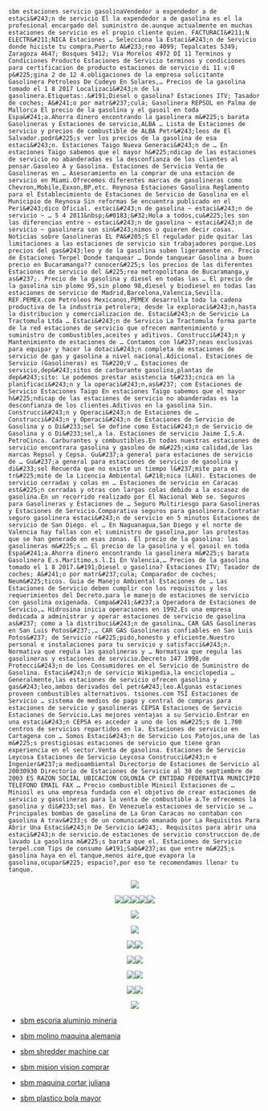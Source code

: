 
```
sbm estaciones servicio gasolinaVendedor a expendedor a de estaci&#243;n de servicio El la expendedor a de gasolina es el la profesional encargado del suministro de.aunque actualmente en muchas estaciones de servicio es el propio cliente quien. FACTURACI&#211;N ELECTR&#211;NICA Estaciones … Selecciona la Estaci&#243;n de Servicio donde hiciste tu compra.Puerto A&#233;reo 4099; Tepalcates 5349; Zaragoza 4647; Bosques 5412; Via Morelos 4972 DI 11 Terminos y Condiciones Producto Estaciones de Servicio terminos y condiciones para certificacion de producto estaciones de servicio di 11 v:0 p&#225;gina 2 de 12 4.obligaciones de la empresa solicitante Gasolinera Petroleos De Cudeyo En Solares,… Precios de la gasolina tomado el 1 8 2017 Localizaci&#243;n de la gasolinera.Etiquetas:.&#191;Diesel o gasolina? Estaciones ITV; Tasador de coches; A&#241;o por matr&#237;cula; Gasolinera REPSOL en Palma de Mallorca El precio de la gasolina y el gasoil en toda Espa&#241;a.Ahorra dinero encontrando la gasolinera m&#225;s barata Gasolineras y Estaciones de servicio,ALBA … Lista de Estaciones de servicio y precios de combustible de ALBA Petr&#243;leos de El Salvador.podr&#225;s ver los precios de la gasolina de esa estaci&#243;n. Estaciones Taigo Nueva Generaci&#243;n de … En estaciones Taigo sabemos que el mayor h&#225;ndicap de las estaciones de servicio no abanderadas es la desconfianza de los clientes al pensar.Gasoleo A y Gasolina. Estaciones de Servicio Venta de Gasolineras en … Asesoramiento en la comprar de una estacion de servicio en Miami.Ofrecemos diferentes marcas de gasolineras como Chevron,Mobile,Exxon,BP,etc. Reynosa Estaciones Gasolina Reglamento para el Establecimiento de Estaciones de Servicio de Gasolina en el Municipio de Reynosa Sin reformas Se encuentra publicado en el Peri&#243;dico Oficial. estaci&#243;n de gasolina ~ estaci&#243;n de servicio ~ … 5 4 2011&nbsp;&#0183;&#32;Hola a todos,cu&#225;les son las diferencias entre ~ estaci&#243;n de gasolina ~ estaci&#243;n de servicio ~ gasolinera son sin&#243;nimos o quieren decir cosas. Noticias sobre Gasolineras EL PA&#205;S El regulador pide quitar las limitaciones a las estaciones de servicio sin trabajadores porque.Los precios del gas&#243;leo y de la gasolina suben ligeramente en. Precio de Estaciones Terpel Donde tanquear … Donde tanquear Gasolina a buen precio en Bucaramanga?? conocer&#225;s los precios de las diferentes Estaciones de servicio del &#225;rea metropolitana de Bucaramanga,y as&#237;. Precio de la gasolina y diesel en todas las … El precio de la gasolina sin plomo 95,sin plomo 98,diesel y biodiesel en todas las estaciones de servicio de Madrid,Barcelona,Valencia,Sevilla. REF.PEMEX.com Petroleos Mexicanos,PEMEX desarrolla toda la cadena productiva de la industria petrolera; desde la exploraci&#243;n,hasta la distribucion y comercializacion de. Estaci&#243;n de Servicio La Tractomula Ltda … Estaci&#243;n de Servicio La Tractomula forma parte de la red estaciones de servicio que ofrecen mantenimiento y suministro de combustibles,aceites y aditivos. Construcci&#243;n y Mantenimiento de estaciones de … Contamos con l&#237;neas exclusivas para equipar y hacer la dotaci&#243;n completa de estaciones de servicio de gas y gasolina a nivel nacional.Adicional. Estaciones de Servicio (Gasolineras) es T&#220;V … Estaciones de servicio,dep&#243;sitos de carburante gasolina,plantas de dep&#243;sito: Le podemos prestar asistencia t&#233;cnica en la planificaci&#243;n y la operaci&#243;n,as&#237; com Estaciones de Servicio Estaciones Taigo En estaciones Taigo sabemos que el mayor h&#225;ndicap de las estaciones de servicio no abanderadas es la desconfianza de los clientes.Aditivos en la gasolina Sin. Construcci&#243;n y Operaci&#243;n de Estaciones de … Construcci&#243;n y Operaci&#243;n de Estaciones de Servicio de Gasolina y o Di&#233;sel Se define como Estaci&#243;n de Servicio de Gasolina y o Di&#233;sel,a la. Estaciones de servicio Jaime I,S.A. PetroCinca. Carburantes y combustibles.En todas nuestras estaciones de servicio encontrara gasolina y gasoleo de m&#225;xima calidad,de las marcas Repsol y Cepsa. Gu&#237;a general para estaciones de servicio de … Gu&#237;a general para estaciones de servicio de gasolina y di&#233;sel Recuerda que no existe un tiempo l&#237;mite para el tr&#225;mite de la Licencia Ambiental &#218;nica (LAU). Estaciones de servicio cerradas y colas en … Estaciones de servicio en Caracas est&#225;n cerradas y otras con largas colas debido a la escasez de gasolina.En un recorrido realizado por El Nacional Web se. Seguros para Gasolineras y Estaciones de … Seguro Multiriesgo para Gasolineras y Estaciones de Servicio.Comparativa seguros para gasolinera.Contratar seguro gasolinera estaci&#243;n de servicio en 5 minutos Estaciones de servicio de San Diego. el … En Naguanagua,San Diego y el norte de Valencia hay fallas con el suministro de gasolina,por las protestas que se han generado en esas zonas. El precio de la gasolina: las gasolineras m&#225;s … El precio de la gasolina y el gasoil en toda Espa&#241;a.Ahorra dinero encontrando la gasolinera m&#225;s barata Gasolinera E.s.Maritimo,s.l.Ii En Valencia,… Precios de la gasolina tomado el 1 8 2017.&#191;Diesel o gasolina? Estaciones ITV; Tasador de coches; A&#241;o por matr&#237;cula; Comparador de coches; Neum&#225;ticos. Guia de Manejo Ambiental Estaciones de … Las Estaciones de Servicio deben cumplir con los requisitos y los requerimientos del Decreto.para le manejo de estaciones de servicio con gasolina oxigenada. Compa&#241;&#237;a Operadora de Estaciones de Servicio,… Hidrosina inicia operaciones en 1992.Es una empresa dedicada a administrar y operar estaciones de servicio de gasolina as&#237; como a la distribuci&#243;n de gasolina… CAR GAS Gasolineras en San Luis Potos&#237;,… CAR GAS Gasolineras confiables en San Luis Potos&#237; de Servicio r&#225;pido,honesto y eficiente.Nuestro personal e instalaciones para tu servicio y satisfacci&#243;n. Normativa que regula las gasolineras y … Normativa que regula las gasolineras y estaciones de servicio.Decreto 147 1998,de Protecci&#243;n de los Consumidores en el Servicio de Suministro de Gasolina. Estaci&#243;n de servicio Wikipedia,la enciclopedia … Generalmente,las estaciones de servicio ofrecen gasolina y gas&#243;leo,ambos derivados del petr&#243;leo.Algunas estaciones proveen combustibles alternativos. tsiones.com TSI Estaciones de Servicio … sistema de medios de pago y central de compras para estaciones de servicio y gasolineras CEPSA Estaciones de Servicio Estaciones de Servicio.Las mejores ventajas a su Servicio.Entrar en una estaci&#243;n CEPSA es acceder a uno de los m&#225;s de 1.700 centros de servicios repartidos en la. Estaciones de servicio en Cartagena con … Somos Estaci&#243;n de Servicio Los Patojos,una de las m&#225;s prestigiosas estaciones de servicio que tiene gran experiencia en el sector.Venta de gasolina. Estaciones de Servicio Leycosa Estaciones de Servicio Leycosa Construcci&#243;n e Ingenier&#237;a medioambiental Directorio de Estaciones de Servicio al 20030930 Directorio de Estaciones de Servicio al 30 de septiembre de 2003 ES RAZON SOCIAL UBICACION COLONIA CP ENTIDAD FEDERATIVA MUNICIPIO TELEFONO EMAIL FAX … Precio combustible Minioil Estaciones de … Minioil es una empresa fundada con el objetivo de crear estaciones de servicio y gasolineras para la venta de combustible a.Te ofrecemos la gasolina y di&#233;sel mas. En Venezuela estaciones de servicio se … Principales bombas de gasolina de La Gran Caracas no contaban con gasolina A trav&#233;s de un comunicado emanado por La Requisitos Para Abrir Una Estaci&#243;n De Servicio &#243;. Requisitos para abrir una estaci&#243;n de servicio.de estaciones de servicio construccion de.de lavado La gasolina m&#225;s barata que el. Estaciones de Servicio terpel.com Tips de consumo &#191;Sab&#237;as que entre m&#225;s gasolina haya en el tanque,menos aire,que evapora la gasolina,ocupar&#225; espacio?,por eso te recomendamos llenar tu tanque. 
```

<div align="center">

<a href="https://es-crusher.shibang-china.com/github&k=sbm+estaciones+servicio+gasolina"><img src="https://static.shibang-china.com/es/crusher/logo.jpg"></a>

<a href="https://es-crusher.shibang-china.com/github&k=sbm+estaciones+servicio+gasolina"><img src="https://static.shibang-china.com/es/crusher/index.jpg"></a><a href="https://es-crusher.shibang-china.com/material.htmlgithub&k=sbm+estaciones+servicio+gasolina"><img src="https://static.shibang-china.com/es/crusher/material.jpg"></a><a href="https://es-crusher.shibang-china.com/application.htmlgithub&k=sbm+estaciones+servicio+gasolina"><img src="https://static.shibang-china.com/es/crusher/application.jpg"></a><a href="https://es-crusher.shibang-china.com/aboutus.htmlgithub&k=sbm+estaciones+servicio+gasolina"><img src="https://static.shibang-china.com/es/crusher/aboutus.jpg"></a><a href="https://es-crusher.shibang-china.com/contact.htmlgithub&k=sbm+estaciones+servicio+gasolina"><img src="https://static.shibang-china.com/es/crusher/contact.jpg"></a>

<a href="https://es-crusher.shibang-china.com/github&k=sbm+estaciones+servicio+gasolina"><img src="https://static.shibang-china.com/es/crusher/banner.jpg"></a>

<a href="https://swt.shibang-china.com/github&k=sbm+estaciones+servicio+gasolina"><img src="https://static.shibang-china.com/es/crusher/text.jpg"></a>

<a href="https://swt.shibang-china.com/github&k=sbm+estaciones+servicio+gasolina"><img src="https://static.shibang-china.com/es/crusher/chat.jpg"></a><a href="https://es-crusher.shibang-china.com/contact.htmlgithub&k=sbm+estaciones+servicio+gasolina"><img src="https://static.shibang-china.com/es/crusher/message.jpg"></a>

<a href="https://es-crusher.shibang-china.com/products/pe.htmlgithub&k=sbm+estaciones+servicio+gasolina"><img src="https://static.shibang-china.com/es/crusher/pe.jpg"></a><a href="https://es-crusher.shibang-china.com/products/pf.htmlgithub&k=sbm+estaciones+servicio+gasolina"><img src="https://static.shibang-china.com/es/crusher/pf.jpg"></a>

<a href="https://es-crusher.shibang-china.com/products/hpt.htmlgithub&k=sbm+estaciones+servicio+gasolina"><img src="https://static.shibang-china.com/es/crusher/hpt.jpg"></a><a href="https://es-crusher.shibang-china.com/products/vsi.htmlgithub&k=sbm+estaciones+servicio+gasolina"><img src="https://static.shibang-china.com/es/crusher/vsi.jpg"></a>

<a href="https://es-crusher.shibang-china.com/products/klv.htmlgithub&k=sbm+estaciones+servicio+gasolina"><img src="https://static.shibang-china.com/es/crusher/klv.jpg"></a><a href="https://es-crusher.shibang-china.com/products/portable.htmlgithub&k=sbm+estaciones+servicio+gasolina"><img src="https://static.shibang-china.com/es/crusher/portable.jpg"></a>

<a href="https://swt.shibang-china.com/github&k=sbm+estaciones+servicio+gasolina"><img src="https://static.shibang-china.com/es/crusher/case.jpg"></a>

</div>


* [sbm escoria aluminio mineria](sbm%20escoria%20aluminio%20mineria.md)

* [sbm molino maquina alemania](sbm%20molino%20maquina%20alemania.md)

* [sbm shredder machine car](sbm%20shredder%20machine%20car.md)

* [sbm mision vision comprar](sbm%20mision%20vision%20comprar.md)

* [sbm maquina cortar juliana](sbm%20maquina%20cortar%20juliana.md)

* [sbm plastico bola mayor](sbm%20plastico%20bola%20mayor.md)